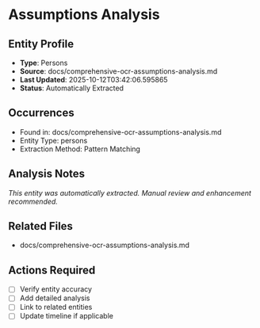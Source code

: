 # Assumptions Analysis

## Entity Profile
- **Type**: Persons
- **Source**: docs/comprehensive-ocr-assumptions-analysis.md
- **Last Updated**: 2025-10-12T03:42:06.595865
- **Status**: Automatically Extracted

## Occurrences
- Found in: docs/comprehensive-ocr-assumptions-analysis.md
- Entity Type: persons
- Extraction Method: Pattern Matching

## Analysis Notes
*This entity was automatically extracted. Manual review and enhancement recommended.*

## Related Files
- docs/comprehensive-ocr-assumptions-analysis.md

## Actions Required
- [ ] Verify entity accuracy
- [ ] Add detailed analysis
- [ ] Link to related entities
- [ ] Update timeline if applicable
